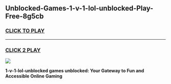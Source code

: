 
## Unblocked-Games-1-v-1-lol-unblocked-Play-Free-8g5cb
<h3>
<a href="https://premium76.site?title=1-v-1-lol-unblocked&ref=18A1">CLICK TO PLAY</a></h3>
<hr>

<h3>
<a href="https://premium76.site?title=1-v-1-lol-unblocked&ref=18A1">CLICK 2 PLAY</a>
  
</h3>

<a href="https://premium76.site?title=1-v-1-lol-unblocked&ref=18A1"><img src="https://clearcache.store/games.png"></a>


**1-v-1-lol-unblocked games unblocked: Your Gateway to Fun and Accessible Online Gaming**
